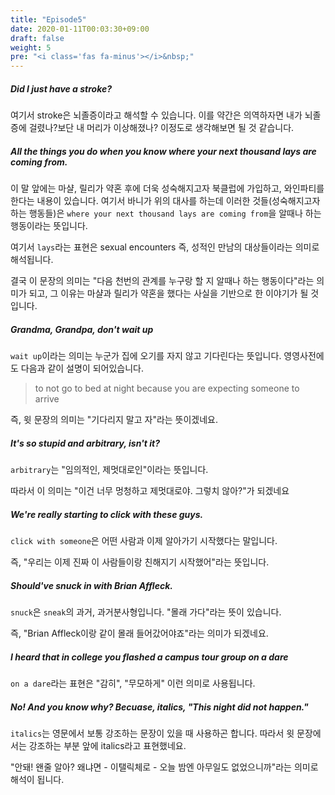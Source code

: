 ```yaml
---
title: "Episode5"
date: 2020-01-11T00:03:30+09:00
draft: false
weight: 5
pre: "<i class='fas fa-minus'></i>&nbsp;"
---
```


##### Did I just have a stroke?

여기서 stroke은 뇌졸증이라고 해석할 수 있습니다.
이를 약간은 의역하자면 내가 뇌졸증에 걸렸나?보단 내 머리가 이상해졌나? 이정도로 생각해보면 될 것 같습니다.

##### All the things you do when you know where your next thousand lays are coming from.

이 말 앞에는 마샬, 릴리가 약혼 후에 더욱 성숙해지고자 북클럽에 가입하고, 와인파티를 한다는 내용이 있습니다. 여기서 바니가 위의 대사를 하는데 이러한 것들(성숙해지고자 하는 행동들)은 `where your next thousand lays are coming from`을 알때나 하는 행동이라는 뜻입니다.

여기서 `lays`라는 표현은 sexual encounters 즉, 성적인 만남의 대상들이라는 의미로 해석됩니다.

결국 이 문장의 의미는 "다음 천번의 관계를 누구랑 할 지 알때나 하는 행동이다"라는 의미가 되고, 그 이유는 마샬과 릴리가 약혼을 했다는 사실을 기반으로 한 이야기가 될 것입니다.

##### Grandma, Grandpa, don't wait up

`wait up`이라는 의미는 누군가 집에 오기를 자지 않고 기다린다는 뜻입니다. 영영사전에도 다음과 같이 설명이 되어있습니다.

> to not go to bed at night because you are expecting someone to arrive

즉, 윗 문장의 의미는 "기다리지 말고 자"라는 뜻이겠네요.

##### It's so stupid and arbitrary, isn't it?

`arbitrary`는 "임의적인, 제멋대로인"이라는 뜻입니다.

따라서 이 의미는 "이건 너무 멍청하고 제멋대로야. 그렇치 않아?"가 되겠네요

##### We're really starting to click with these guys.

`click with someone`은 어떤 사람과 이제 알아가기 시작했다는 말입니다.

즉, "우리는 이제 진짜 이 사람들이랑 친해지기 시작했어"라는 뜻입니다.

##### Should've snuck in with Brian Affleck.

`snuck`은 `sneak`의 과거, 과거분사형입니다. "몰래 가다"라는 뜻이 있습니다.

즉, "Brian Affleck이랑 같이 몰래 들어갔어야죠"라는 의미가 되겠네요.

##### I heard that in college you flashed a campus tour group on a dare

`on a dare`라는 표현은 "감히", "무모하게" 이런 의미로 사용됩니다. 

##### No! And you know why? Becuase, italics, "This night did not happen."

`italics`는 영문에서 보통 강조하는 문장이 있을 때 사용하곤 합니다. 따라서 윗 문장에서는 강조하는 부분 앞에 italics라고 표현했네요.

"안돼! 왠줄 알아? 왜냐면 - 이탤릭체로 - 오늘 밤엔 아무일도 없었으니까"라는 의미로 해석이 됩니다.